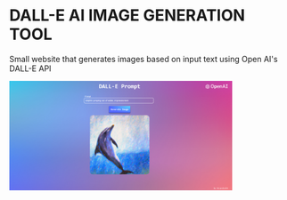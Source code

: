 # DALL-E AI IMAGE GENERATION TOOL
Small website that generates images based on input text using Open AI's DALL-E API

<img src="example.png" width="400"/>